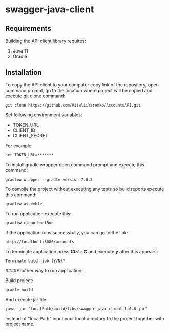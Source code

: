 # swagger-java-client

## Requirements

Building the API client library requires:
1. Java 11
2. Gradle

## Installation

To copy the API client to your computer copy link of the repository, open command prompt, go to the location where project will be copied and execute git clone command:

```git
git clone https://github.com/VitaliiYaremko/AccountsAPI.git
```

Set following environment variables:

* TOKEN_URL
* CLIENT_ID
* CLIENT_SECRET

For example:

```shell
set TOKEN_URL=*******
```

To install gradle wrapper open command prompt and execute this command:

```shell
gradlew wrapper --gradle-version 7.0.2
```

To compile the project without executing any tests so build reports execute this  command:

```shell
gradlew assemble
```

To run application execute this:

```shell
gradlew clean bootRun
```

If the application runs successfully, you can go to the link:

```shell
http://localhost:8080/accounts
```

To terminate application press ***Ctrl + C*** and execute ***y*** after this appears:

```shell
Terminate batch job (Y/N)?
```

####Another way to run application:

Build project:

```shell
gradle build
```

And execute jar file:

```shell
java -jar "localPath/build/libs/swagger-java-client-1.0.0.jar"
```

Instead of "localPath" input your local directory to the project together with project name.